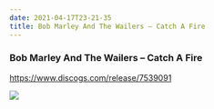 ```yaml
---
date: 2021-04-17T23-21-35
title: Bob Marley And The Wailers – Catch A Fire
---
```

### Bob Marley And The Wailers – Catch A Fire
https://www.discogs.com/release/7539091

![](dayone-moment://B907EAA1C52A4A0E8DF99D6B2F92B0B8)

